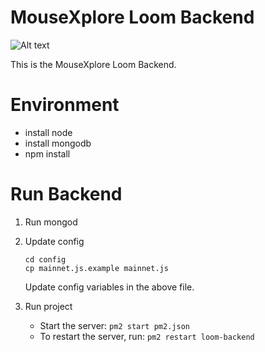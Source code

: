 # MouseXplore Loom Backend
![Alt text](/logo.png?raw=true "Logo")


This is the MouseXplore Loom Backend.


# Environment
* install node
* install mongodb
* npm install


# Run Backend

1. Run mongod

1. Update config
    ```
    cd config
    cp mainnet.js.example mainnet.js
    ```
    Update config variables in the above file.

1. Run project
    - Start the server:
    `pm2 start pm2.json`
    - To restart the server, run:
    `pm2 restart loom-backend`
